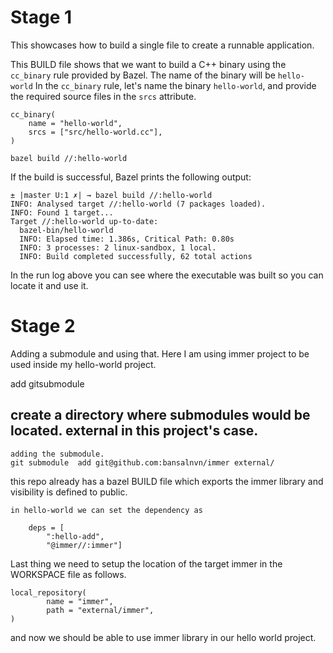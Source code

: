 # Stage 1

This showcases how to build a single file to create a runnable application.

This BUILD file shows that we want to build a C++ binary using the ```cc_binary``` rule provided by Bazel.
The name of the binary will be ```hello-world```
In the ```cc_binary``` rule, let's name the binary ```hello-world```, and provide the required source files in the ```srcs``` attribute.
```
cc_binary(
    name = "hello-world",
    srcs = ["src/hello-world.cc"],
)
```

```
bazel build //:hello-world
```
If the build is successful, Bazel prints the following output:
```
± |master U:1 ✗| → bazel build //:hello-world
INFO: Analysed target //:hello-world (7 packages loaded).
INFO: Found 1 target...
Target //:hello-world up-to-date:
  bazel-bin/hello-world
  INFO: Elapsed time: 1.386s, Critical Path: 0.80s
  INFO: 3 processes: 2 linux-sandbox, 1 local.
  INFO: Build completed successfully, 62 total actions
```

In the run log above you can see where the executable was built so you can locate it and use it.


# Stage 2 

Adding a submodule and using that.
Here I am using immer project to be used inside my hello-world project.

add gitsubmodule

## create a directory where submodules would be located. external in this project's case.

```
adding the submodule.
git submodule  add git@github.com:bansalnvn/immer external/
```

this repo already has a bazel BUILD file which exports the immer library and visibility is defined to public.

```
in hello-world we can set the dependency as
 
    deps = [ 
    	":hello-add",
    	"@immer//:immer"]
```

Last thing we need to setup the location of the target immer in the WORKSPACE file as follows.

```
local_repository(
		name = "immer",
		path = "external/immer",
)
```

and now we should be able to use immer library in our hello world project.

